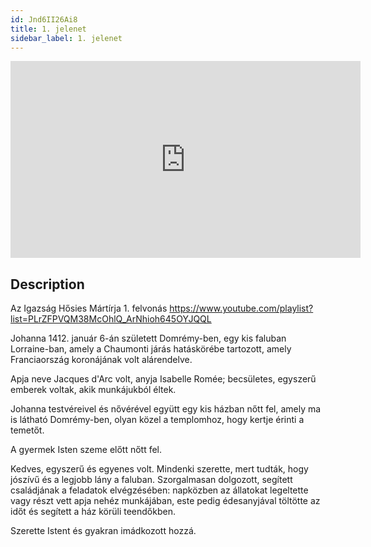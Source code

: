 ```yaml
---
id: Jnd6II26Ai8
title: 1. jelenet
sidebar_label: 1. jelenet
---
```


<iframe
  width="560"
  height="315"
  src="https://www.youtube.com/embed/Jnd6II26Ai8"
  title="YouTube video player"
  frameborder="0"
  allow="accelerometer; autoplay; clipboard-write; encrypted-media; gyroscope; picture-in-picture; web-share"
  referrerpolicy="strict-origin-when-cross-origin"
  allowfullscreen
></iframe>

## Description

Az Igazság Hősies Mártírja 1. felvonás
https://www.youtube.com/playlist?list=PLrZFPVQM38McOhlQ_ArNhioh645OYJQQL

Johanna 1412. január 6-án született Domrémy-ben, egy kis faluban Lorraine-ban, amely a Chaumonti járás hatáskörébe tartozott, amely Franciaország koronájának volt alárendelve.

Apja neve Jacques d'Arc volt, anyja Isabelle Romée; becsületes, egyszerű emberek voltak, akik munkájukból éltek.

Johanna testvéreivel és nővérével együtt egy kis házban nőtt fel, amely ma is látható Domrémy-ben, olyan közel a templomhoz, hogy kertje érinti a temetőt.

A gyermek Isten szeme előtt nőtt fel.

Kedves, egyszerű és egyenes volt. Mindenki szerette, mert tudták, hogy jószívű és a legjobb lány a faluban. Szorgalmasan dolgozott, segített családjának a feladatok elvégzésében: napközben az állatokat legeltette vagy részt vett apja nehéz munkájában, este pedig édesanyjával töltötte az időt és segített a ház körüli teendőkben.

Szerette Istent és gyakran imádkozott hozzá.
